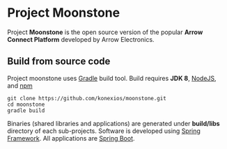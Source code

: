 # Project Moonstone

Project **Moonstone** is the open source version of the popular **Arrow Connect Platform** developed by Arrow Electronics.

## Build from source code

Project moonstone uses [Gradle](https://gradle.org) build tool.  Build requires **JDK 8**, [NodeJS](https://nodejs.org), and [npm](https://www.npmjs.com)

```
git clone https://github.com/konexios/moonstone.git
cd moonstone
gradle build
```
Binaries (shared libraries and applications) are generated under **build/libs** directory of each sub-projects.  Software is developed using [Spring Framework](https://spring.io).  All applications are [Spring Boot](https://spring.io/projects/spring-boot).
